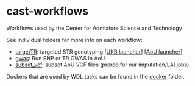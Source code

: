 # cast-workflows

Workflows used by the Center for Admixture Science and Technology

See individual folders for more info on each workflow:

* [targetTR](targetTR/README.md): targeted STR genotyping [[UKB launcher](targetTR/launch_ukb/README.md)] [[AoU launcher](targetTR/launch_aou/README.md)]
* [gwas](gwas/aou/README.md): Run SNP or TR GWAS in AoU.
* [subset_vcf](subset_vcf/README.md): subset AoU VCF files (prereq for our imputation/LAI jobs)

Dockers that are used by WDL tasks can be found in the [docker](docker/README.md) folder.